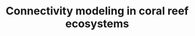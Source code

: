 ---
layout: none
title: Connectivity modeling in coral reef ecosystems
#date: 2023-31-05
description: Despite being sessile
#img: assets/img/enoshima/000010.JPG
importance: 99
category: main
---